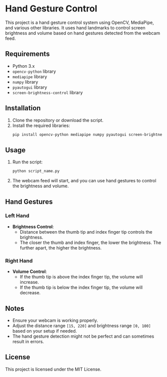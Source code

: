 

# Hand Gesture Control

This project is a hand gesture control system using OpenCV, MediaPipe, and various other libraries. It uses hand landmarks to control screen brightness and volume based on hand gestures detected from the webcam feed.

## Requirements

- Python 3.x
- `opencv-python` library
- `mediapipe` library
- `numpy` library
- `pyautogui` library
- `screen-brightness-control` library

## Installation

1. Clone the repository or download the script.
2. Install the required libraries:
    ```bash
    pip install opencv-python mediapipe numpy pyautogui screen-brightness-control
    ```

## Usage

1. Run the script:
    ```bash
    python script_name.py
    ```
2. The webcam feed will start, and you can use hand gestures to control the brightness and volume.

## Hand Gestures

### Left Hand
- **Brightness Control**: 
  - Distance between the thumb tip and index finger tip controls the brightness.
  - The closer the thumb and index finger, the lower the brightness. The further apart, the higher the brightness.

### Right Hand
- **Volume Control**:
  - If the thumb tip is above the index finger tip, the volume will increase.
  - If the thumb tip is below the index finger tip, the volume will decrease.

## Notes

- Ensure your webcam is working properly.
- Adjust the distance range `[15, 220]` and brightness range `[0, 100]` based on your setup if needed.
- The hand gesture detection might not be perfect and can sometimes result in errors.

## License

This project is licensed under the MIT License.
